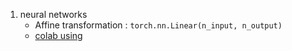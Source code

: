 1. neural networks 
    * Affine transformation :  ```torch.nn.Linear(n_input, n_output)``` 
    * [colab using](https://colab.research.google.com/github/DoranLyong/PyTorch-end2end/blob/master/6_Using%20A%20Neural%20Network%20To%20Fir%20the%20Data/1_Neural_Networks.ipynb)